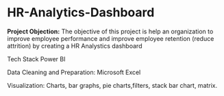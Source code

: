 # HR-Analytics-Dashboard
**Project Objection:**
The objective of this project is help an organization to improve employee performance and improve employee retention (reduce attrition) by creating a HR Analystics dashboard

Tech Stack
Power BI 

Data Cleaning and Preparation: Microsoft Excel 

Visualization: Charts, bar graphs, pie charts,filters, stack bar chart, matrix.

